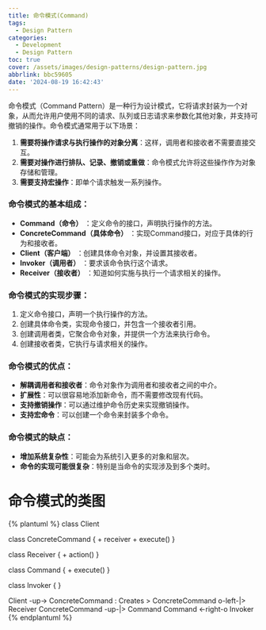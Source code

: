 ```yaml
---
title: 命令模式(Command)
tags:
  - Design Pattern
categories:
  - Development
  - Design Pattern
toc: true
cover: /assets/images/design-patterns/design-pattern.jpg
abbrlink: bbc59605
date: '2024-08-19 16:42:43'
---
```


命令模式（Command Pattern）是一种行为设计模式，它将请求封装为一个对象，从而允许用户使用不同的请求、队列或日志请求来参数化其他对象，并支持可撤销的操作。命令模式通常用于以下场景：

<!-- more -->
1. **需要将操作请求与执行操作的对象分离**：这样，调用者和接收者不需要直接交互。
2. **需要对操作进行排队、记录、撤销或重做**：命令模式允许将这些操作作为对象存储和管理。
3. **需要支持宏操作**：即单个请求触发一系列操作。

### 命令模式的基本组成：

* **Command（命令）** ：定义命令的接口，声明执行操作的方法。
* **ConcreteCommand（具体命令）** ：实现Command接口，对应于具体的行为和接收者。
* **Client（客户端）** ：创建具体命令对象，并设置其接收者。
* **Invoker（调用者）** ：要求该命令执行这个请求。
* **Receiver（接收者）** ：知道如何实施与执行一个请求相关的操作。

### 命令模式的实现步骤：

1. 定义命令接口，声明一个执行操作的方法。
2. 创建具体命令类，实现命令接口，并包含一个接收者引用。
3. 创建调用者类，它聚合命令对象，并提供一个方法来执行命令。
4. 创建接收者类，它执行与请求相关的操作。

### 命令模式的优点：

* **解耦调用者和接收者**：命令对象作为调用者和接收者之间的中介。
* **扩展性**：可以很容易地添加新命令，而不需要修改现有代码。
* **支持撤销操作**：可以通过维护命令历史来实现撤销操作。
* **支持宏命令**：可以创建一个命令来封装多个命令。

### 命令模式的缺点：

* **增加系统复杂性**：可能会为系统引入更多的对象和层次。
* **命令的实现可能很复杂**：特别是当命令的实现涉及到多个类时。

# 命令模式的类图

{% plantuml %}
class Client

class ConcreteCommand {
	+ receiver
	+ execute()
}

class Receiver {
	+ action()
}

class Command {
	+ execute()
}

class Invoker {
}

Client -up-> ConcreteCommand : Creates >
ConcreteCommand o-left-|> Receiver
ConcreteCommand -up-|> Command
Command <-right-o Invoker
{% endplantuml %}
